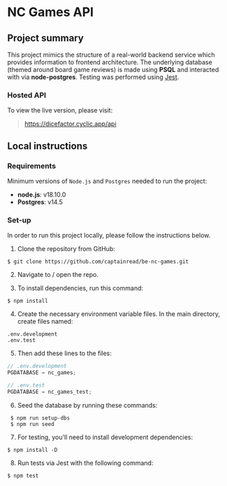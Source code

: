 # NC Games API

## Project summary

This project mimics the structure of a real-world backend service which provides information to frontend architecture.
The underlying database (themed around board game reviews) is made using **PSQL** and interacted with via **node-postgres**.
Testing was performed using [Jest](https://jestjs.io/).

### Hosted API

To view the live version, please visit:

> https://dicefactor.cyclic.app/api

## Local instructions

### Requirements

Minimum versions of `Node.js` and `Postgres` needed to run the project:

- **node.js**: v18.10.0
- **Postgres**: v14.5

### Set-up

In order to run this project locally, please follow the instructions below.

1. Clone the repository from GitHub:

```shell
$ git clone https://github.com/captainread/be-nc-games.git
```

2. Navigate to / open the repo.

3. To install dependencies, run this command:

```shell
$ npm install
```

4. Create the necessary environment variable files. In the main directory, create files named:

```
.env.development
.env.test
```

5. Then add these lines to the files:

```js
// .env.development
PGDATABASE = nc_games;

// .env.test
PGDATABASE = nc_games_test;
```

6. Seed the database by running these commands:

```shell
 $ npm run setup-dbs
 $ npm run seed
```

7. For testing, you'll need to install development dependencies:

```shell
$ npm install -D
```

8.  Run tests via Jest with the following command:

```shell
$ npm test
```
